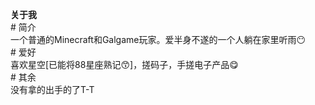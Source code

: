 **关于我**
<br/># 简介 
    <br/> 一个普通的Minecraft和Galgame玩家。爱半身不遂的一个人躺在家里听雨😶
<br/># 爱好
      <br/>喜欢星空[已能将88星座熟记😙]，搓码子，手搓电子产品😋
<br/># 其余
      <br/>没有拿的出手的了T-T
